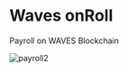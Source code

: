 # Waves onRoll

Payroll on WAVES Blockchain

![payroll2](https://user-images.githubusercontent.com/54766691/68090011-c55c9400-fe23-11e9-909e-3f6d764646fc.jpeg)


